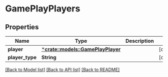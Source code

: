 # GamePlayPlayers

## Properties

Name | Type | Description | Notes
------------ | ------------- | ------------- | -------------
**player** | [***crate::models::GamePlayPlayer**](GamePlay_player.md) |  | [optional] 
**player_type** | **String** |  | [optional] 

[[Back to Model list]](../README.md#documentation-for-models) [[Back to API list]](../README.md#documentation-for-api-endpoints) [[Back to README]](../README.md)


